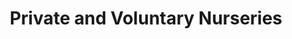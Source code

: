 ---
schema: default
title: Private and Voluntary Nurseries
organization: Renfrewshire Council
notes: Education
resources:

  - name: Private and Voluntary Nurseries FEATURE LAYER
  - url: 
  - format: FEATURE LAYER

license: 
category:

  - Education

  - Open Data

  - School

  - Nursery

  - ASN

  - Learning

  - Catchment Areas


  - 

maintainer: Tim Wisniewski
maintainer_email: tim@timwis.com
---
